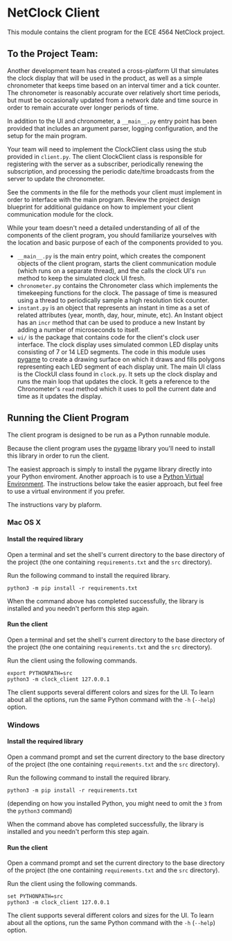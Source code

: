 NetClock Client
===============

This module contains the client program for the ECE 4564 NetClock project.

To the Project Team:
--------------------

Another development team has created a cross-platform UI that simulates 
the clock display that will be used in the product, as well as a simple 
chronometer that keeps time based on an interval timer and a tick
counter. The chronometer is reasonably accurate over relatively short
time periods, but must be occasionally updated from a network date
and time source in order to remain accurate over longer periods of time.

In addition to the UI and chronometer, a `__main__.py` entry point has been
provided that includes an argument parser, logging configuration, and the 
setup for the main program.

Your team will need to implement the ClockClient class using the stub
provided in `client.py`. The client ClockClient class is responsible for
registering with the server as a subscriber, periodically renewing the
subscription, and processing the periodic date/time broadcasts from the
server to update the chronometer. 

See the comments in the file for the methods your client must implement 
in order to interface with the main program. Review the project design 
blueprint for additional guidance on how to implement your client 
communication module for the clock.

While your team doesn't need a detailed understanding of all of the 
components of the client program, you should familiarize yourselves with
the location and basic purpose of each of the components provided to you.

* `__main__.py` is the main entry point, which creates the component objects
  of the client program, starts the client communication module (which runs
  on a separate thread), and the calls the clock UI's `run` method to keep
  the simulated clock UI fresh.
* `chronometer.py` contains the Chronometer class which implements the
  timekeeping functions for the clock. The passage of time is measured using
  a thread to periodically sample a high resolution tick counter.
* `instant.py` is an object that represents an instant in time as a 
  set of related attributes (year, month, day, hour, minute, etc). An 
  Instant object has an `incr` method that can be used to produce a new 
  Instant by adding a number of microseconds to itself.
* `ui/` is the package that contains code for the client's clock user 
  interface. The clock display uses simulated common LED display units 
  consisting of 7 or 14 LED segments. The code in this module uses
  [pygame](https://pygame.org) to create a drawing surface on which it draws
  and fills polygons representing each LED segment of each display unit. The 
  main UI class is the ClockUI class found in `clock.py`. It sets up the clock
  display and runs the main loop that updates the clock. It gets a reference
  to the Chronometer's `read` method which it uses to poll the current date
  and time as it updates the display.


Running the Client Program
--------------------------

The client program is designed to be run as a Python runnable module.

Because the client program uses the [pygame](https://pygame.org) library
you'll need to install this library in order to run the client. 

The easiest approach is simply to install the pygame library directly into your Python enviroment. Another approach is to use a [Python Virtual Environment](https://docs.python.org/3/tutorial/venv.html). The instructions below take
the easier approach, but feel free to use a virtual environment if you prefer.

The instructions vary by plaform.

### Mac OS X

#### Install the required library

Open a terminal and set the shell's current directory to the base directory of
the project (the one containing `requirements.txt` and the `src` directory).

Run the following command to install the required library.
```
python3 -m pip install -r requirements.txt
```

When the command above has completed successfully, the library is installed and
you needn't perform this step again.

#### Run the client

Open a terminal and set the shell's current directory to the base directory of
the project (the one containing `requirements.txt` and the `src` directory).

Run the client using the following commands.
```
export PYTHONPATH=src
python3 -m clock_client 127.0.0.1
```

The client supports several different colors and sizes for the UI. To learn 
about all the options, run the same Python command with the `-h` (`--help`) 
option.

### Windows

#### Install the required library

Open a command prompt and set the current directory to the base directory of
the project (the one containing `requirements.txt` and the `src` directory).

Run the following command to install the required library.
```
python3 -m pip install -r requirements.txt
```

(depending on how you installed Python, you might need to omit the `3` from
the `python3` command)

When the command above has completed successfully, the library is installed and
you needn't perform this step again.

#### Run the client

Open a command prompt and set the current directory to the base directory of
the project (the one containing `requirements.txt` and the `src` directory).

Run the client using the following commands.
```
set PYTHONPATH=src
python3 -m clock_client 127.0.0.1
```

The client supports several different colors and sizes for the UI. To learn 
about all the options, run the same Python command with the `-h` (`--help`) 
option.

